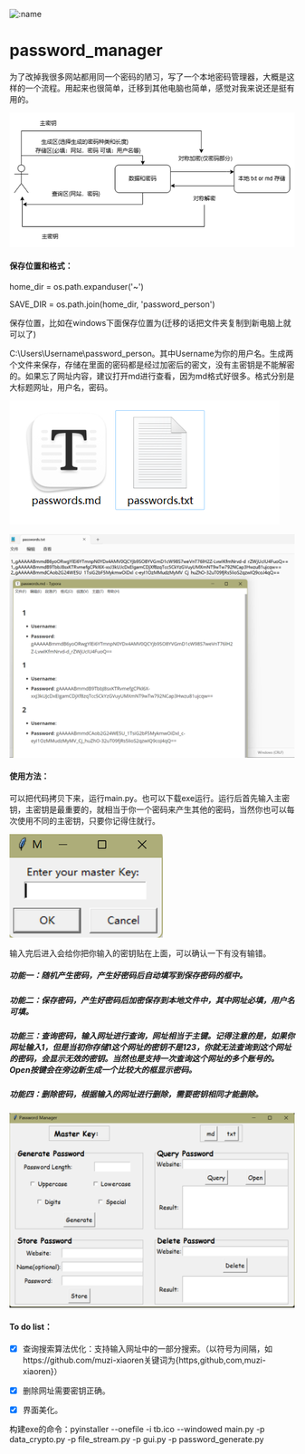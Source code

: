 ![:name](https://moe-counter.glitch.me/get/@password_manager?theme=rule34)

# password_manager
为了改掉我很多网站都用同一个密码的陋习，写了一个本地密码管理器，大概是这样的一个流程。用起来也很简单，迁移到其他电脑也简单，感觉对我来说还是挺有用的。

![](src/img_3.png)

#### 保存位置和格式：

home_dir = os.path.expanduser('~')

SAVE_DIR = os.path.join(home_dir, 'password_person')

保存位置，比如在windows下面保存位置为(迁移的话把文件夹复制到新电脑上就可以了)

C:\Users\Username\password_person。其中Username为你的用户名。生成两个文件来保存，存储在里面的密码都是经过加密后的密文，没有主密钥是不能解密的。如果忘了网址内容，建议打开md进行查看，因为md格式好很多。格式分别是大标题网址，用户名，密码。

![](/src/img_1.png)

![](src/img_2.png)



#### 使用方法：

可以把代码拷贝下来，运行main.py。也可以下载exe运行。运行后首先输入主密钥，主密钥是最重要的，就相当于你一个密码来产生其他的密码，当然你也可以每次使用不同的主密钥，只要你记得住就行。

![](src/img_4.png)

输入完后进入会给你把你输入的密钥贴在上面，可以确认一下有没有输错。

##### 功能一：随机产生密码，产生好密码后自动填写到保存密码的框中。

##### 功能二：保存密码，产生好密码后加密保存到本地文件中，其中网址必填，用户名可填。

##### 功能三：查询密码，输入网址进行查询，网址相当于主键。记得注意的是，如果你网址输入1，但是当初你存储1这个网址的密钥不是123，你就无法查询到这个网址的密码，会显示无效的密钥。当然也是支持一次查询这个网址的多个账号的。Open按键会在旁边新生成一个比较大的框显示密码。

##### 功能四：删除密码，根据输入的网址进行删除，需要密钥相同才能删除。

![](src/img_5.png)



#### To do list：

- [x] 查询搜索算法优化：支持输入网址中的一部分搜索。（以符号为间隔，如https://github.com/muzi-xiaoren关键词为{https,github,com,muzi-xiaoren}）
- [x] 删除网址需要密钥正确。
- [x] 界面美化。



构建exe的命令：pyinstaller --onefile -i tb.ico --windowed main.py -p data_crypto.py -p file_stream.py -p gui.py -p password_generate.py
